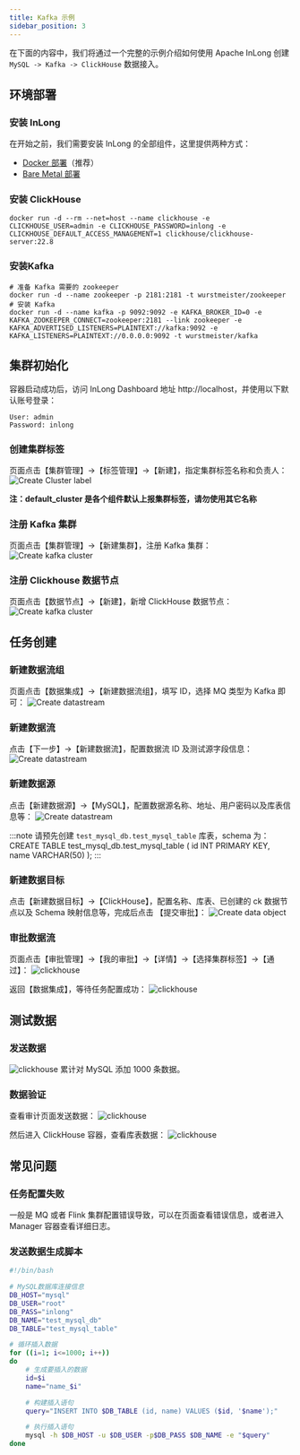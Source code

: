 ```yaml
---
title: Kafka 示例
sidebar_position: 3
---
```


在下面的内容中，我们将通过一个完整的示例介绍如何使用 Apache InLong 创建 `MySQL -> Kafka -> ClickHouse` 数据接入。

## 环境部署
### 安装 InLong
在开始之前，我们需要安装 InLong 的全部组件，这里提供两种方式：
- [Docker 部署](deployment/docker.md)（推荐）
- [Bare Metal 部署](deployment/bare_metal.md)

### 安装 ClickHouse
```shell
docker run -d --rm --net=host --name clickhouse -e CLICKHOUSE_USER=admin -e CLICKHOUSE_PASSWORD=inlong -e CLICKHOUSE_DEFAULT_ACCESS_MANAGEMENT=1 clickhouse/clickhouse-server:22.8
```

### 安装Kafka
```shell
# 准备 Kafka 需要的 zookeeper
docker run -d --name zookeeper -p 2181:2181 -t wurstmeister/zookeeper
# 安装 Kafka 
docker run -d --name kafka -p 9092:9092 -e KAFKA_BROKER_ID=0 -e KAFKA_ZOOKEEPER_CONNECT=zookeeper:2181 --link zookeeper -e KAFKA_ADVERTISED_LISTENERS=PLAINTEXT://kafka:9092 -e KAFKA_LISTENERS=PLAINTEXT://0.0.0.0:9092 -t wurstmeister/kafka
```

## 集群初始化
容器启动成功后，访问 InLong Dashboard 地址 http://localhost，并使用以下默认账号登录：
```
User: admin
Password: inlong
```

### 创建集群标签
页面点击【集群管理】->【标签管理】->【新建】，指定集群标签名称和负责人：
![Create Cluster label](img/mysql_clickhouse/create_cluster_label.png)

**注：default_cluster 是各个组件默认上报集群标签，请勿使用其它名称**

### 注册 Kafka 集群
页面点击【集群管理】->【新建集群】，注册 Kafka 集群：
![Create kafka cluster](img/mysql_clickhouse/kafka_cluster.png)

### 注册 Clickhouse 数据节点
页面点击【数据节点】->【新建】，新增 ClickHouse 数据节点：
![Create kafka cluster](img/mysql_clickhouse/datanode.png)

## 任务创建
### 新建数据流组
页面点击【数据集成】->【新建数据流组】，填写 ID，选择 MQ 类型为 Kafka 即可：
![Create datastream](img/mysql_clickhouse/create_ingestion.png)

### 新建数据流
点击【下一步】->【新建数据流】，配置数据流 ID 及测试源字段信息：
![Create datastream](img/mysql_clickhouse/data_stream_config.png)

### 新建数据源
点击【新建数据源】->【MySQL】，配置数据源名称、地址、用户密码以及库表信息等：
![Create datastream](img/mysql_clickhouse/create_source.png)

:::note
请预先创建 `test_mysql_db.test_mysql_table` 库表，schema 为：
CREATE TABLE test_mysql_db.test_mysql_table (
id INT PRIMARY KEY,
name VARCHAR(50)
);
:::

### 新建数据目标
点击【新建数据目标】->【ClickHouse】，配置名称、库表、已创建的 ck 数据节点以及 Schema 映射信息等，完成后点击 【提交审批】：
![Create data object](img/mysql_clickhouse/create_sink.png)

### 审批数据流
页面点击【审批管理】->【我的审批】->【详情】->【选择集群标签】->【通过】：
![clickhouse](img/mysql_clickhouse/approval.png)

返回【数据集成】，等待任务配置成功：
![clickhouse](img/mysql_clickhouse/result.png)

## 测试数据
### 发送数据
![clickhouse](img/mysql_clickhouse/send_data.png)
累计对 MySQL 添加 1000 条数据。

### 数据验证
查看审计页面发送数据：
![clickhouse](img/mysql_clickhouse/stream_audit.png)

然后进入 ClickHouse 容器，查看库表数据：
![clickhouse](img/mysql_clickhouse/receive_data.png)

## 常见问题
### 任务配置失败
一般是 MQ 或者 Flink 集群配置错误导致，可以在页面查看错误信息，或者进入 Manager 容器查看详细日志。

### 发送数据生成脚本
```bash
#!/bin/bash

# MySQL数据库连接信息
DB_HOST="mysql"
DB_USER="root"
DB_PASS="inlong"
DB_NAME="test_mysql_db"
DB_TABLE="test_mysql_table"

# 循环插入数据
for ((i=1; i<=1000; i++))
do
    # 生成要插入的数据
    id=$i
    name="name_$i"

    # 构建插入语句
    query="INSERT INTO $DB_TABLE (id, name) VALUES ($id, '$name');"

    # 执行插入语句
    mysql -h $DB_HOST -u $DB_USER -p$DB_PASS $DB_NAME -e "$query"
done
```